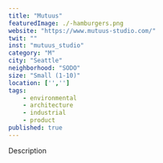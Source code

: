 ```yaml
---
title: "Mutuus"
featuredImage: ./-hamburgers.png
website: "https://www.mutuus-studio.com/"
twit: ""
inst: "mutuus_studio"
category: "M"
city: "Seattle"
neighborhood: "SODO"
size: "Small (1-10)"
location: ['','']
tags:
    - environmental
    - architecture
    - industrial
    - product
published: true
---
```


Description
